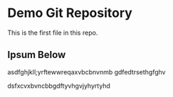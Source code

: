 # Demo Git Repository

This is the first file in this repo.

## Ipsum Below


asdfghjkll;yrftewwreqaxvbcbnvnmb gdfedtrsethgfghv



dsfxcvxbvncbbgdftyvhgvjyhyrtyhd